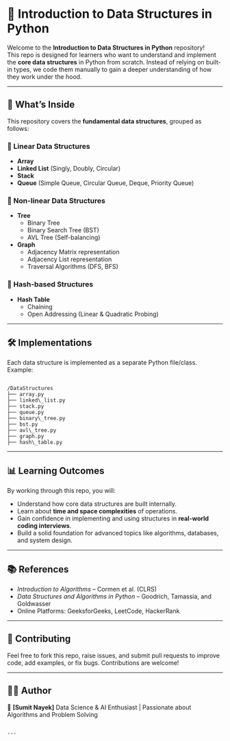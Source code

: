 
# 📘 Introduction to Data Structures in Python

Welcome to the **Introduction to Data Structures in Python** repository!  
This repo is designed for learners who want to understand and implement the **core data structures** in Python from scratch. Instead of relying on built-in types, we code them manually to gain a deeper understanding of how they work under the hood.

---

## 🚀 What’s Inside

This repository covers the **fundamental data structures**, grouped as follows:

### 🔹 Linear Data Structures
- **Array**
- **Linked List** (Singly, Doubly, Circular)
- **Stack**
- **Queue** (Simple Queue, Circular Queue, Deque, Priority Queue)

### 🔹 Non-linear Data Structures
- **Tree**
  - Binary Tree
  - Binary Search Tree (BST)
  - AVL Tree (Self-balancing)
- **Graph**
  - Adjacency Matrix representation
  - Adjacency List representation
  - Traversal Algorithms (DFS, BFS)

### 🔹 Hash-based Structures
- **Hash Table**
  - Chaining
  - Open Addressing (Linear & Quadratic Probing)

---

## 🛠 Implementations

Each data structure is implemented as a separate Python file/class.  
Example:
```

/DataStructures
├── array.py
├── linked\_list.py
├── stack.py
├── queue.py
├── binary\_tree.py
├── bst.py
├── avl\_tree.py
├── graph.py
├── hash\_table.py

````

---

## 📊 Learning Outcomes

By working through this repo, you will:

* Understand how core data structures are built internally.
* Learn about **time and space complexities** of operations.
* Gain confidence in implementing and using structures in **real-world coding interviews**.
* Build a solid foundation for advanced topics like algorithms, databases, and system design.

---

## 📚 References

* *Introduction to Algorithms* – Cormen et al. (CLRS)
* *Data Structures and Algorithms in Python* – Goodrich, Tamassia, and Goldwasser
* Online Platforms: GeeksforGeeks, LeetCode, HackerRank

---

## 🙌 Contributing

Feel free to fork this repo, raise issues, and submit pull requests to improve code, add examples, or fix bugs. Contributions are welcome!

---

## 🧑‍💻 Author

👤 **\[Sumit Nayek]**
Data Science & AI Enthusiast | Passionate about Algorithms and Problem Solving

```

---

